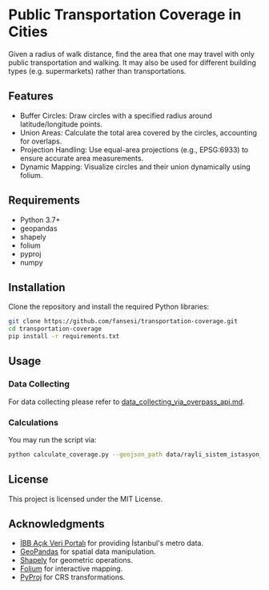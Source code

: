 # Public Transportation Coverage in Cities

Given a radius of walk distance, find the area that one may travel with only public transportation and walking. It may also be used for different building types (e.g. supermarkets) rather than transportations.

## Features
* Buffer Circles: Draw circles with a specified radius around latitude/longitude points.
* Union Areas: Calculate the total area covered by the circles, accounting for overlaps.
* Projection Handling: Use equal-area projections (e.g., EPSG:6933) to ensure accurate area measurements.
* Dynamic Mapping: Visualize circles and their union dynamically using folium.

## Requirements
* Python 3.7+
* geopandas
* shapely
* folium
* pyproj
* numpy

## Installation

Clone the repository and install the required Python libraries:

```bash
git clone https://github.com/fansesi/transportation-coverage.git
cd transportation-coverage
pip install -r requirements.txt
```

## Usage

### Data Collecting

For data collecting please refer to [data_collecting_via_overpass_api.md](data_collecting_via_overpass_api.md).

### Calculations

You may run the script via:

```bash
python calculate_coverage.py --geojson_path data/rayli_sistem_istasyon_poi_verisi.geojson --radius 200 --html_output_path saved_html_files/test_map.html
```

## License

This project is licensed under the MIT License.

## Acknowledgments
* [İBB Açık Veri Portalı](https://data.ibb.gov.tr/) for providing İstanbul's metro data. 
* [GeoPandas](https://geopandas.org/en/stable/) for spatial data manipulation.
* [Shapely](https://github.com/shapely/shapely) for geometric operations.
* [Folium](https://python-visualization.github.io/folium/latest/) for interactive mapping.
* [PyProj](https://github.com/pyproj4/pyproj) for CRS transformations.
